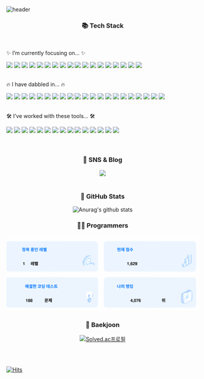 ![header](https://capsule-render.vercel.app/api?type=waving&color=timeGradient&height=300&section=header&text=Hi~%20there👋&desc=Here%20is%20Programmer-may🌱%20GitHub&fontSize=50)

<div align="center">
    <h3>📚 Tech Stack</h3>
    <br>
</div>
<div align="left">
    <p>✨ I’m currently focusing on... ✨</p>
</div>
<div align="left">
    <img src="https://img.shields.io/badge/Java-007396?style=flat&logo=&logoColor=white" />
    <img src="https://img.shields.io/badge/Spring-6DB33F?style=flat&logo=Spring&logoColor=white" />
    <img src="https://img.shields.io/badge/SpringBoot-6DB33F?style=flat&logo=springboot&logoColor=white" />
    <img src="https://img.shields.io/badge/Spring Security-6DB33F?style=flat&logo=springsecurity&logoColor=white" />
    <img src="https://img.shields.io/badge/Spring Data JPA-6DB33F?style=flat&logo=Databricks&logoColor=white" />
    <img src="https://img.shields.io/badge/JUnit5-25A162?style=flat&logo=junit5&logoColor=white" />
    <img src="https://img.shields.io/badge/Gradle-02303A?style=flat&logo=gradle&logoColor=white" />
    <img src="https://img.shields.io/badge/Nginx-009639?style=flat&logo=nginx&logoColor=white" />
    <img src="https://img.shields.io/badge/Redis-DC382D?style=flat&logo=redis&logoColor=white" />
    <img src="https://img.shields.io/badge/MySQL-4479A1?style=flat&logo=MySQL&logoColor=white" />
    <img src="https://img.shields.io/badge/Docker-2496ED?style=flat&logo=docker&logoColor=white" />
    <img src="https://img.shields.io/badge/Github-181717?style=flat&logo=github&logoColor=white" />
    <img src="https://img.shields.io/badge/Github Actions-2088FF?style=flat&logo=GitHubActions&logoColor=white" />
    <img src="https://img.shields.io/badge/Amazon EC2-FF9900?style=flat&logo=amazonec2&logoColor=white" />
    <img src="https://img.shields.io/badge/Amazon RDS-527FFF?style=flat&logo=amazonrds&logoColor=white" />
    <img src="https://img.shields.io/badge/Amazon Route 53-8C4FFF?style=flat&logo=amazonroute53&logoColor=white" />
    <img src="https://img.shields.io/badge/Amazon S3-569A31?style=flat&logo=amazons3&logoColor=white" />
    <img src="https://img.shields.io/badge/Amazon CloudWatch-FF4F8B?style=flat&logo=amazoncloudwatch&logoColor=white" />
</div>
<br>
<div align="left">
    <p>🔥 I have dabbled in... 🔥</p>
</div>
<div align="left">
    <img src="https://img.shields.io/badge/Python-3776AB?style=flat&logo=python&logoColor=white" />
    <img src="https://img.shields.io/badge/HTML5-E34F26?style=flat&logo=HTML5&logoColor=white" />
    <img src="https://img.shields.io/badge/CSS3-1572B6?style=flat&logo=CSS3&logoColor=white" />
    <img src="https://img.shields.io/badge/JavaScript-F7DF1E?style=flat&logo=JavaScript&logoColor=white" />
    <img src="https://img.shields.io/badge/jQuery-0769AD?style=flat&logo=jQuery&logoColor=white" />
    <img src="https://img.shields.io/badge/Bootstrap-7952B3?style=flat&logo=Bootstrap&logoColor=white" />
    <img src="https://img.shields.io/badge/React-61DAFB?style=flat&logo=react&logoColor=white" />
    <img src="https://img.shields.io/badge/Thymeleaf-005F0F?style=flat&logo=thymeleaf&logoColor=white" />
    <img src="https://img.shields.io/badge/Selenium-43B02A?style=flat&logo=Selenium&logoColor=white" />
    <img src="https://img.shields.io/badge/TensorFlow-FF6F00?style=flat&logo=tensorflow&logoColor=white" />
    <img src="https://img.shields.io/badge/Pandas-150458?style=flat&logo=pandas&logoColor=white" />
    <img src="https://img.shields.io/badge/Flask-000000?style=flat&logo=flask&logoColor=white" />
    <img src="https://img.shields.io/badge/Scikit learn-F7931E?style=flaCHA&logo=scikitlearn&logoColor=white" />
    <img src="https://img.shields.io/badge/Keras-D00000?style=flat&logo=keras&logoColor=white" />
    <img src="https://img.shields.io/badge/NumPy-013243?style=flat&logo=numpy&logoColor=white" />
    <img src="https://img.shields.io/badge/Apache Maven-C71A36?style=flat&logo=apachemaven&logoColor=white" />
    <img src="https://img.shields.io/badge/Mybatis-000000?style=flat&logo=Fluentd&logoColor=white" />
    <img src="https://img.shields.io/badge/QueryDSL-0389CF?style=flat&logo=SingleStore&logoColor=white" />
    <img src="https://img.shields.io/badge/Oracle%20SQL-F80000?style=flat&logo=Oracle&logoColor=white" />
    <img src="https://img.shields.io/badge/Firebase-FFCA28?style=flat&logo=firebase&logoColor=white" />
    <img src="https://img.shields.io/badge/Heroku-430098?style=flat&logo=heroku&logoColor=white" />
</div>
<br>
<div align="left">
    <p>🛠 I’ve worked with these tools... 🛠</p>
</div>

<div align="left">
    <img src="https://img.shields.io/badge/Intellij IDEA-000000?style=flat&logo=intellijidea&logoColor=white" />
    <img src="https://img.shields.io/badge/Eclipse%20IDE-2C2255?style=flat&logo=EclipseIDE&logoColor=white" />
    <img src="https://img.shields.io/badge/Visual%20Studio-007ACC?style=flat&logo=VisualStudioCode&logoColor=white" />
    <img src="https://img.shields.io/badge/Jupyter-F37626?style=flat&logo=jupyter&logoColor=white" />
    <img src="https://img.shields.io/badge/Android Studio-3DDC84?style=flat&logo=androidstudio&logoColor=white" />
    <img src="https://img.shields.io/badge/Swagger-85EA2D?style=flat&logo=swagger&logoColor=white" />
    <img src="https://img.shields.io/badge/Termius-000000?style=flat&logo=termius&logoColor=white" />
    <img src="https://img.shields.io/badge/Apache JMeter-D22128?style=flat&logo=apachejmeter&logoColor=white" />
    <img src="https://img.shields.io/badge/Postman-FF6C37?style=flat&logo=postman&logoColor=white" />
    <img src="https://img.shields.io/badge/Slack-4A154B?style=flat&logo=slack&logoColor=white" />
    <img src="https://img.shields.io/badge/Discord-5865F2?style=flat&logo=discord&logoColor=white" />
    <img src="https://img.shields.io/badge/Figma-F24E1E?style=flat&logo=figma&logoColor=white" />
    <img src="https://img.shields.io/badge/Zoom-0B5CFF?style=flat&logo=zoom&logoColor=white" />
    <img src="https://img.shields.io/badge/Notion-000000?style=flat&logo=notion&logoColor=white" />
    <img src="https://img.shields.io/badge/LinkedIn-0A66C2?style=flat&logo=linkedin&logoColor=white" />
</div>

<br>
<br>

<div align="center">
    <h3>🎨 SNS & Blog</h3>
    <a href="https://programmer-may.tistory.com/" target="_blank">
        <img src="https://img.shields.io/badge/🍀오월의 코딩일지-34A853?style=flat&logo=Tistory&logoColor=white" />
    </a>
    <br>
</div>

<br>

<div align="center">
    <h3>🌱 GitHub Stats</h3>
    
![Anurag's github stats](https://github-readme-stats.vercel.app/api?username=Programmer-may&show_icons=true&theme=default&hide=stars,contribs,rank)
    <h3>🧑‍🎓 Programmers</h3>
[![](https://github.com/Programmer-may/programmers-rank/blob/master/lib/result.svg)](https://github.com/Programmer-may/programmers-rank)
    <h3>💯 Baekjoon</h3>
[![Solved.ac프로필](http://mazassumnida.wtf/api/v2/generate_badge?boj=parkjh080)](https://solved.ac/parkjh080)
</div>

<br>
<br>

[![Hits](https://hits.seeyoufarm.com/api/count/incr/badge.svg?url=https%3A%2F%2Fgithub.com%2FProgrammer-may%2Fhit-counter&count_bg=%2379C83D&title_bg=%23555555&icon=staffbase.svg&icon_color=%23D72020&title=hits&edge_flat=false)](https://hits.seeyoufarm.com)

<!--
**Programmer-may/Programmer-may** is a ✨ _special_ ✨ repository because its `README.md` (this file) appears on your GitHub profile.

Here are some ideas to get you started:

- 🔭 I’m currently working on ...
- 🌱 I’m currently learning ...
- 👯 I’m looking to collaborate on ...
- 🤔 I’m looking for help with ...
- 💬 Ask me about ...
- 📫 How to reach me: ...
- 😄 Pronouns: ...
- ⚡ Fun fact: ...
-->
<br>
